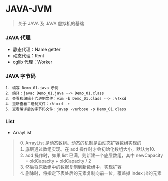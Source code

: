# JAVA-JVM
> 关于 JAVA 及 JAVA 虚拟机的基础

### JAVA 代理
* 静态代理：Name getter
* 动态代理：Rent
* cglib 代理：Worker

### JAVA 字节码
``` shell
1. 编写 Demo_01.java 示例
2. 编译：javac Demo_01.java --> Demo_01.class
3. 查看和编辑十六进制文件：vim -b Demo_01.class --> :%!xxd
4. 重新查看二进制文件：:%!xxd -r
5. 查看编译后的字节码文件：javap -verbose -p Demo_01.class
```

### List
* ArrayList
> 0. ArrayList 是动态数组。动态的机制是由动态扩容数组实现的
> 1. 底层通过数组实现。在 add 操作时才会初始化数组大小，默认为10.
> 2. add 操作时，如果 list 已满，则新建一个底层数组，其中 newCapacity = oldCapacity + oldCapacity / 2
> 3. 然后将原数组中的数据复制到新数组中，实现扩容
> 4. 删除时，将指定下表处后的元素复制向前一位，覆盖掉 index 出的元素
